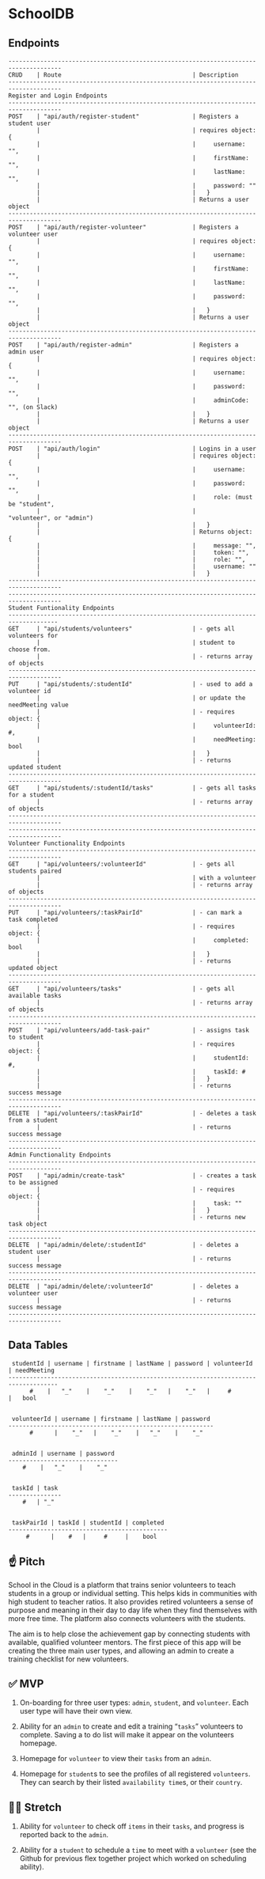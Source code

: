 # SchoolDB

## Endpoints

```
-------------------------------------------------------------------------------------
CRUD    | Route                                     | Description
-------------------------------------------------------------------------------------
Register and Login Endpoints
-------------------------------------------------------------------------------------
POST    | "api/auth/register-student"               | Registers a student user
        |                                           | requires object: {
        |                                           |     username: "",
        |                                           |     firstName: "",
        |                                           |     lastName: "",
        |                                           |     password: ""
        |                                           |   }
        |                                           | Returns a user object 
-------------------------------------------------------------------------------------
POST    | "api/auth/register-volunteer"             | Registers a volunteer user
        |                                           | requires object: {
        |                                           |     username: "",
        |                                           |     firstName: "",
        |                                           |     lastName: "",
        |                                           |     password: "",
        |                                           |   }
        |                                           | Returns a user object
-------------------------------------------------------------------------------------
POST    | "api/auth/register-admin"                 | Registers a admin user
        |                                           | requires object: {
        |                                           |     username: "",
        |                                           |     password: "",
        |                                           |     adminCode: "", (on Slack)
        |                                           |   }
        |                                           | Returns a user object
-------------------------------------------------------------------------------------
POST    | "api/auth/login"                          | Logins in a user
        |                                           | requires object: {
        |                                           |     username: "",
        |                                           |     password: "",
        |                                           |     role: (must be "student",
        |                                           |      "volunteer", or "admin")
        |                                           |   }
        |                                           | Returns object: {
        |                                           |     message: "",
        |                                           |     token: "",
        |                                           |     role: "",
        |                                           |     username: ""
        |                                           |   }
-------------------------------------------------------------------------------------
-------------------------------------------------------------------------------------
Student Funtionality Endpoints
------------------------------------------------------------------------------------
GET     | "api/students/volunteers"                 | - gets all volunteers for 
        |                                           | student to choose from.
        |                                           | - returns array of objects
-------------------------------------------------------------------------------------
PUT     | "api/students/:studentId"                 | - used to add a volunteer id
        |                                           | or update the needMeeting value
        |                                           | - requires object: {
        |                                           |     volunteerId: #,
        |                                           |     needMeeting: bool
        |                                           |   }
        |                                           | - returns updated student
-------------------------------------------------------------------------------------
GET     | "api/students/:studentId/tasks"           | - gets all tasks for a student
        |                                           | - returns array of objects
-------------------------------------------------------------------------------------
-------------------------------------------------------------------------------------
Volunteer Functionality Endpoints
-------------------------------------------------------------------------------------
GET     | "api/volunteers/:volunteerId"             | - gets all students paired
        |                                           | with a volunteer
        |                                           | - returns array of objects
-------------------------------------------------------------------------------------
PUT     | "api/volunteers/:taskPairId"              | - can mark a task completed 
        |                                           | - requires object: {
        |                                           |     completed: bool
        |                                           |   }
        |                                           | - returns updated object
-------------------------------------------------------------------------------------
GET     | "api/volunteers/tasks"                    | - gets all available tasks
        |                                           | - returns array of objects
-------------------------------------------------------------------------------------
POST    | "api/volunteers/add-task-pair"            | - assigns task to student
        |                                           | - requires object: {
        |                                           |     studentId: #,
        |                                           |     taskId: #
        |                                           |   }
        |                                           | - returns success message
-------------------------------------------------------------------------------------
DELETE  | "api/volunteers/:taskPairId"              | - deletes a task from a student
        |                                           | - returns success message
-------------------------------------------------------------------------------------
Admin Functionality Endpoints
-------------------------------------------------------------------------------------
POST    | "api/admin/create-task"                   | - creates a task to be assigned
        |                                           | - requires object: {
        |                                           |     task: ""
        |                                           |   }
        |                                           | - returns new task object
-------------------------------------------------------------------------------------
DELETE  | "api/admin/delete/:studentId"             | - deletes a student user
        |                                           | - returns success message
-------------------------------------------------------------------------------------
DELETE  | "api/admin/delete/:volunteerId"           | - deletes a volunteer user
        |                                           | - returns success message
-------------------------------------------------------------------------------------
```

## Data Tables

```
 studentId | username | firstname | lastName | password | volunteerId | needMeeting
------------------------------------------------------------------------------------
      #    |   "_"    |    "_"    |    "_"   |    "_"   |     #       |   bool


 volunteerId | username | firstname | lastName | password 
----------------------------------------------------------
      #      |    "_"   |    "_"    |   "_"    |    "_"   


 adminId | username | password
-------------------------------
    #    |   "_"    |    "_"


 taskId | task 
---------------
    #   | "_"  


 taskPairId | taskId | studentId | completed
---------------------------------------------
     #      |    #   |     #     |    bool

```

## ☝️ **Pitch**

School in the Cloud is a platform that trains senior volunteers to teach students in a group or individual setting. This helps kids in communities with high student to teacher ratios. It also provides retired volunteers a sense of purpose and meaning in their day to day life when they find themselves with more free time. The platform also connects volunteers with the students. 

The aim is to help close the achievement gap by connecting students with available, qualified volunteer mentors. The first piece of this app will be creating the three main user types, and allowing an admin to create a training checklist for new volunteers.

## ✅  **MVP**

1. On-boarding for three user types: `admin`, `student`, and `volunteer`. Each user type will have their own view.

2. Ability for an `admin` to create and edit a training “`tasks`” volunteers to complete. Saving a to do list will make it appear on the volunteers homepage.

3. Homepage for `volunteer` to view their `tasks` from an `admin`.

4. Homepage for `student`s to see the profiles of all registered `volunteers`. They can search by their listed `availability time`s, or their `country`.

## 🏃‍♀️ **Stretch**

1. Ability for `volunteer` to check off `items` in their `tasks`, and progress is reported back to the `admin`.

2. Ability for a `student` to schedule a `time` to meet with a `volunteer` (see the Github for previous flex together project which worked on scheduling ability).